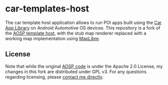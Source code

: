 # car-templates-host
The car template host application allows to run POI apps built using the [Car App Library](https://developer.android.com/training/cars/apps) on Android Automotive OS devices.
This repository is a fork of the [AOSP template host](https://android.googlesource.com/platform/packages/apps/Car/Templates/), with the stub map renderer replaced with a working map implementation using [MapLibre](https://maplibre.org/).

## License
Note that while the original [AOSP code](https://android.googlesource.com/platform/packages/apps/Car/Templates/) is under the Apache 2.0 License, my changes in this fork are distributed under GPL v3.
For any questions regarding licensing, please [contact me directly](mailto:johan@vonforst.net).
